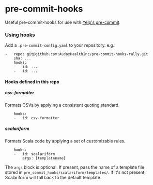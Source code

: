 # pre-commit-hooks

Useful pre-commit-hooks for use with [Yelp's pre-commit](https://github.com/pre-commit/pre-commit).

### Using hooks
Add a `.pre-commit-config.yaml` to your repository. e.g.:

```
-   repo: git@github.com:AudaxHealthInc/pre-commit-hooks-rally.git
    sha: ...
    hooks:
    -   id: ...
    -   id: ...
```

#### Hooks defined in this repo

##### csv-formatter
Formats CSVs by applying a consistent quoting standard.

```
    hooks:
    -   id: csv-formatter
```

##### scalariform
Formats Scala code by applying a set of customizable rules.

```
    hooks:
    -   id: scalariform
        args: [templatename]
```

The `args` block is optional.
If present, pass the name of a template file stored in `pre_commit_hooks/scalariform/templates/`.
If it's not present, Scalariform will fall back to the default template.
